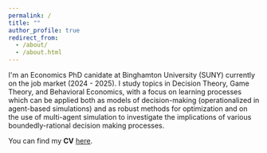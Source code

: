 ```yaml
---
permalink: /
title: ""
author_profile: true
redirect_from: 
  - /about/
  - /about.html
---
```


I'm an Economics PhD canidate at Binghamton University (SUNY) currently on the job market (2024 - 2025). I study topics in Decision Theory, Game Theory, and Behavioral Economics, with a focus on learning processes which can be applied both as models of decision-making (operationalized in agent-based simulations) and as robust methods for optimization and on the use of multi-agent simulation to investigate the implications of various boundedly-rational decision making processes.

You can find my <b>CV</b> [here](https://chriszosh1.github.io/files/CV_ChrisZosh.pdf).